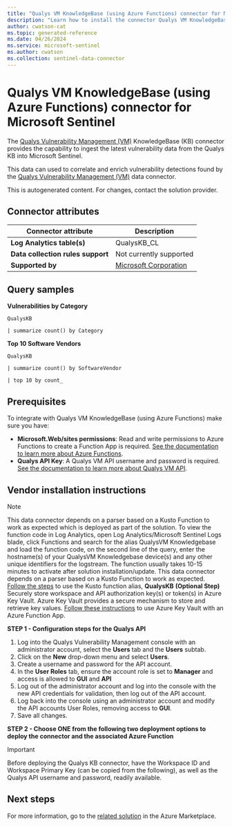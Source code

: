 ```yaml
---
title: "Qualys VM KnowledgeBase (using Azure Functions) connector for Microsoft Sentinel"
description: "Learn how to install the connector Qualys VM KnowledgeBase (using Azure Functions) to connect your data source to Microsoft Sentinel."
author: cwatson-cat
ms.topic: generated-reference
ms.date: 04/26/2024
ms.service: microsoft-sentinel
ms.author: cwatson
ms.collection: sentinel-data-connector
---
```


# Qualys VM KnowledgeBase (using Azure Functions) connector for Microsoft Sentinel

The [Qualys Vulnerability Management (VM)](https://www.qualys.com/apps/vulnerability-management/) KnowledgeBase (KB) connector provides the capability to ingest the latest vulnerability data from the Qualys KB into Microsoft Sentinel. 

 This data can used to correlate and enrich vulnerability detections found by the [Qualys Vulnerability Management (VM)](/azure/sentinel/connect-qualys-vm) data connector.

This is autogenerated content. For changes, contact the solution provider.

## Connector attributes

| Connector attribute | Description |
| --- | --- |
| **Log Analytics table(s)** | QualysKB_CL<br/> |
| **Data collection rules support** | Not currently supported |
| **Supported by** | [Microsoft Corporation](https://support.microsoft.com/) |

## Query samples

**Vulnerabilities by Category**

   ```kusto
QualysKB
 
   | summarize count() by Category
   ```

**Top 10 Software Vendors**

   ```kusto
QualysKB
 
   | summarize count() by SoftwareVendor 

   | top 10 by count_
   ```



## Prerequisites

To integrate with Qualys VM KnowledgeBase (using Azure Functions) make sure you have: 

- **Microsoft.Web/sites permissions**: Read and write permissions to Azure Functions to create a Function App is required. [See the documentation to learn more about Azure Functions](/azure/azure-functions/).
- **Qualys API Key**: A Qualys VM API username and password is required. [See the documentation to learn more about Qualys VM API](https://www.qualys.com/docs/qualys-api-vmpc-user-guide.pdf).


## Vendor installation instructions


> [!NOTE]
> This data connector depends on a parser based on a Kusto Function to work as expected which is deployed as part of the solution. To view the function code in Log Analytics, open Log Analytics/Microsoft Sentinel Logs blade, click Functions and search for the alias QualysVM Knowledgebase and load the function code, on the second line of the query, enter the hostname(s) of your QualysVM Knowledgebase device(s) and any other unique identifiers for the logstream. The function usually takes 10-15 minutes to activate after solution installation/update.
> This data connector depends on a parser based on a Kusto Function to work as expected. [Follow the steps](https://aka.ms/sentinel-qualyskb-parser) to use the Kusto function alias, **QualysKB**
> **(Optional Step)** Securely store workspace and API authorization key(s) or token(s) in Azure Key Vault. Azure Key Vault provides a secure mechanism to store and retrieve key values. [Follow these instructions](/azure/app-service/app-service-key-vault-references) to use Azure Key Vault with an Azure Function App.


**STEP 1 - Configuration steps for the Qualys API**

1. Log into the Qualys Vulnerability Management console with an administrator account, select the **Users** tab and the **Users** subtab. 
2. Click on the **New** drop-down menu and select **Users**.
3. Create a username and password for the API account. 
4. In the **User Roles** tab, ensure the account role is set to **Manager** and access is allowed to **GUI** and **API**
5. Log out of the administrator account and log into the console with the new API credentials for validation, then log out of the API account. 
6. Log back into the console using an administrator account and modify the API accounts User Roles, removing access to **GUI**. 
7. Save all changes.


**STEP 2 - Choose ONE from the following two deployment options to deploy the connector and the associated Azure Function**

> [!IMPORTANT]
> Before deploying the Qualys KB connector, have the Workspace ID and Workspace Primary Key (can be copied from the following), as well as the Qualys API username and password, readily available.







## Next steps

For more information, go to the [related solution](https://azuremarketplace.microsoft.com/en-us/marketplace/apps/azuresentinel.azure-sentinel-solution-qualysvmknowledgebase?tab=Overview) in the Azure Marketplace.
